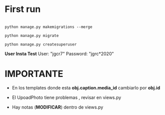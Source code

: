 # First run
```shell

python manage.py makemigrations --merge

python manage.py migrate

python manage.py createsuperuser

```



**User Insta Test**
User: "jgcr7"
Password: "jgrc*2020"

# IMPORTANTE

- En los templates donde esta **obj.caption.media_id** cambiarlo por **obj.id**

- El UpoadPhoto tiene problemas , revisar en views.py

- Hay notas (**MODIFICAR**) dentro de views.py

